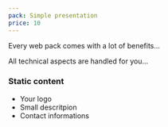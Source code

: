 ```yaml
---
pack: Simple presentation
price: 10
---
```


Every web pack comes with a lot of benefits...

All technical aspects are handled for you...

### Static content
* Your logo
* Small descritpion
* Contact informations
